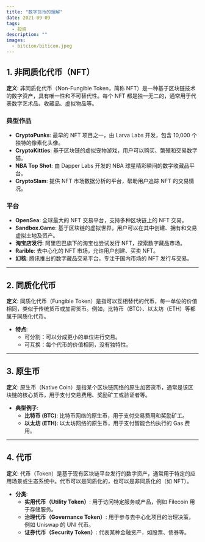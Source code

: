 ```yaml
---
title: "数字货币的理解"
date: 2021-09-09
tags:
  - 投资
description: ""
images:
  - bitcion/biticon.jpeg
---
```


## 1. 非同质化代币（NFT）

**定义**: 非同质化代币（Non-Fungible Token，简称 NFT）是一种基于区块链技术的数字资产，具有唯一性和不可替代性。每个 NFT 都是独一无二的，通常用于代表数字艺术品、收藏品、虚拟物品等。

### 典型作品
- **CryptoPunks**: 最早的 NFT 项目之一，由 Larva Labs 开发，包含 10,000 个独特的像素化头像。
- **CryptoKitties**: 基于区块链的虚拟宠物游戏，用户可以购买、繁殖和交易数字猫。
- **NBA Top Shot**: 由 Dapper Labs 开发的 NBA 球星精彩瞬间的数字收藏品平台。
- **CryptoSlam**: 提供 NFT 市场数据分析的平台，帮助用户追踪 NFT 的交易情况。

### 平台
- **OpenSea**: 全球最大的 NFT 交易平台，支持多种区块链上的 NFT 交易。
- **Sandbox.Game**: 基于区块链的虚拟世界，用户可以在其中创建、拥有和交易虚拟土地及资产。
- **淘宝店发行**: 阿里巴巴旗下的淘宝也尝试发行 NFT，探索数字藏品市场。
- **Rarible**: 去中心化的 NFT 市场，允许用户创建、买卖 NFT。
- **幻核**: 腾讯推出的数字藏品交易平台，专注于国内市场的 NFT 发行与交易。

---

## 2. 同质化代币

**定义**: 同质化代币（Fungible Token）是指可以互相替代的代币，每一单位的价值相同，类似于传统货币或加密货币。例如，比特币（BTC）、以太坊（ETH）等都属于同质化代币。

- **特点**: 
  - 可分割：可以分成更小的单位进行交易。
  - 可互换：每个代币的价值相同，没有独特性。

---

## 3. 原生币

**定义**: 原生币（Native Coin）是指某个区块链网络的原生加密货币，通常是该区块链的核心货币，用于支付交易费用、奖励矿工或验证者等。

- **典型例子**:
  - **比特币 (BTC)**: 比特币网络的原生币，用于支付交易费用和奖励矿工。
  - **以太坊 (ETH)**: 以太坊网络的原生币，用于支付智能合约执行的 Gas 费用。

---

## 4. 代币

**定义**: 代币（Token）是基于现有区块链平台发行的数字资产，通常用于特定的应用场景或生态系统中。代币可以是同质化的，也可以是非同质化的（如 NFT）。

- **分类**:
  - **实用代币（Utility Token）**: 用于访问特定服务或产品，例如 Filecoin 用于存储服务。
  - **治理代币（Governance Token）**: 用于参与去中心化项目的治理决策，例如 Uniswap 的 UNI 代币。
  - **证券代币（Security Token）**: 代表某种金融资产，如股票、债券等。